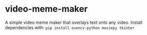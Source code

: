 # video-meme-maker
A simple video meme maker that overlays text onto any video.
Install dependencies with: ```pip install ovencv-python moviepy tkinter```
